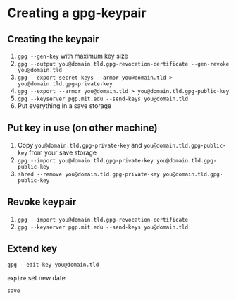 # Creating a gpg-keypair

## Creating the keypair
1. `gpg --gen-key` with maximum key size
1. `gpg --output you@domain.tld.gpg-revocation-certificate --gen-revoke you@domain.tld`
1. `gpg --export-secret-keys --armor you@domain.tld > you@domain.tld.gpg-private-key`
1. `gpg --export --armor you@domain.tld > you@domain.tld.gpg-public-key`
1. `gpg --keyserver pgp.mit.edu --send-keys you@domain.tld`
1. Put everything in a save storage

## Put key in use (on other machine)
1. Copy `you@domain.tld.gpg-private-key` and `you@domain.tld.gpg-public-key`  from your save storage
1. `gpg --import you@domain.tld.gpg-private-key you@domain.tld.gpg-public-key`
1. `shred --remove you@domain.tld.gpg-private-key you@domain.tld.gpg-public-key`

## Revoke keypair
1. `gpg --import you@domain.tld.gpg-revocation-certificate`
1. `gpg --keyserver pgp.mit.edu --send-keys you@domain.tld`

## Extend key
`gpg --edit-key you@domain.tld`

`expire` set new date

`save`
